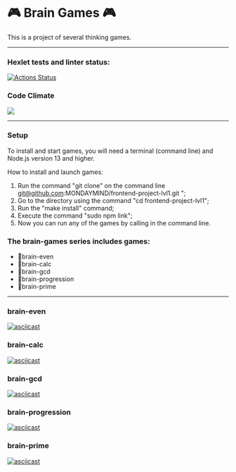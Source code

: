# :video_game: Brain Games :video_game:
This is a project of several thinking games.
___
### Hexlet tests and linter status:
[![Actions Status](https://github.com/FUGUzen/frontend-project-lvl1/workflows/hexlet-check/badge.svg)](https://github.com/FUGUzen/frontend-project-lvl1/actions)

### Code Climate
<a href="https://codeclimate.com/github/codeclimate/codeclimate/maintainability"><img src="https://api.codeclimate.com/v1/badges/a99a88d28ad37a79dbf6/maintainability" /></a>
___
### Setup
To install and start games, you will need a terminal (command line) and Node.js version 13 and higher.

How to install and launch games:

1. Run the command "git clone" on the command line git@github.com:MONDAYMIND/frontend-project-lvl1.git ";
2. Go to the directory using the command "cd frontend-project-lvl1";
3. Run the "make install" command;
4. Execute the command "sudo npm link";
5. Now you can run any of the games by calling in the command line.

### The brain-games series includes games:
+ :space_invader:brain-even
+ :space_invader:brain-calc
+ :space_invader:brain-gcd
+ :space_invader:brain-progression
+ :space_invader:brain-prime
___
### brain-even
[![asciicast](https://asciinema.org/a/dvxvRRf0McWPC3K0hThAPTwn9.svg)](https://asciinema.org/a/dvxvRRf0McWPC3K0hThAPTwn9)

### brain-calc
[![asciicast](https://asciinema.org/a/umiazdOCcmsqanDilgZSI1PpH.svg)](https://asciinema.org/a/umiazdOCcmsqanDilgZSI1PpH)

### brain-gcd
[![asciicast](https://asciinema.org/a/zP4mMFFDVy1sfaMLbwgpQ9waL.svg)](https://asciinema.org/a/zP4mMFFDVy1sfaMLbwgpQ9waL)

### brain-progression
[![asciicast](https://asciinema.org/a/ezkhRrUoGfcHCyjaeuhh4ZG8E.svg)](https://asciinema.org/a/ezkhRrUoGfcHCyjaeuhh4ZG8E)

### brain-prime
[![asciicast](https://asciinema.org/a/uOeWiAtMlyb5ppJztr7YwaX0f.svg)](https://asciinema.org/a/uOeWiAtMlyb5ppJztr7YwaX0f)
